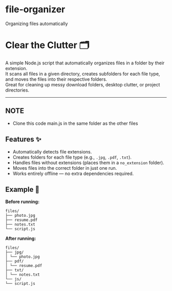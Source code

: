 # file-organizer
Organizing files automatically

# Clear the Clutter 🗂️

A simple Node.js script that automatically organizes files in a folder by their extension.  
It scans all files in a given directory, creates subfolders for each file type, and moves the files into their respective folders.  
Great for cleaning up messy download folders, desktop clutter, or project directories.

---

## NOTE
- Clone this code main.js in the same folder as the other files

## Features ✨
- Automatically detects file extensions.
- Creates folders for each file type (e.g., `.jpg`, `.pdf`, `.txt`).
- Handles files without extensions (places them in a `no_extension` folder).
- Moves files into the correct folder in just one run.
- Works entirely offline — no extra dependencies required.

## Example 📂

**Before running:**
```
files/
├── photo.jpg
├── resume.pdf
├── notes.txt
└── script.js
```

**After running:**
```
files/
├── jpg/
│ └── photo.jpg
├── pdf/
│ └── resume.pdf
├── txt/
│ └── notes.txt
└── js/
└── script.js
```
